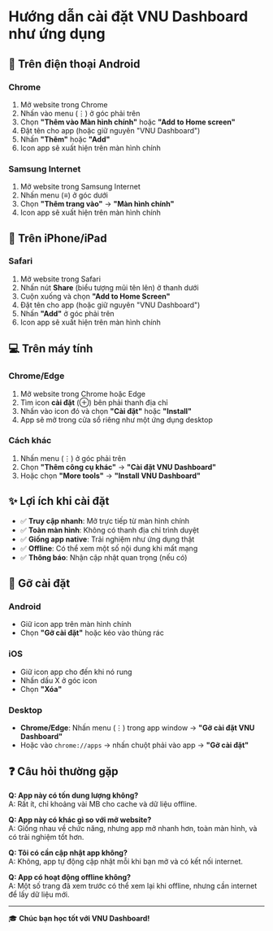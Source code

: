 # Hướng dẫn cài đặt VNU Dashboard như ứng dụng

## 📱 Trên điện thoại Android

### Chrome
1. Mở website trong Chrome
2. Nhấn vào menu (⋮) ở góc phải trên
3. Chọn **"Thêm vào Màn hình chính"** hoặc **"Add to Home screen"**
4. Đặt tên cho app (hoặc giữ nguyên "VNU Dashboard")
5. Nhấn **"Thêm"** hoặc **"Add"**
6. Icon app sẽ xuất hiện trên màn hình chính

### Samsung Internet
1. Mở website trong Samsung Internet
2. Nhấn menu (≡) ở góc dưới
3. Chọn **"Thêm trang vào"** → **"Màn hình chính"**
4. Icon app sẽ xuất hiện trên màn hình chính

## 🍎 Trên iPhone/iPad

### Safari
1. Mở website trong Safari
2. Nhấn nút **Share** (biểu tượng mũi tên lên) ở thanh dưới
3. Cuộn xuống và chọn **"Add to Home Screen"**
4. Đặt tên cho app (hoặc giữ nguyên "VNU Dashboard")
5. Nhấn **"Add"** ở góc phải trên
6. Icon app sẽ xuất hiện trên màn hình chính

## 💻 Trên máy tính

### Chrome/Edge
1. Mở website trong Chrome hoặc Edge
2. Tìm icon **cài đặt** (⊕) bên phải thanh địa chỉ
3. Nhấn vào icon đó và chọn **"Cài đặt"** hoặc **"Install"**
4. App sẽ mở trong cửa sổ riêng như một ứng dụng desktop

### Cách khác
1. Nhấn menu (⋮) ở góc phải trên
2. Chọn **"Thêm công cụ khác"** → **"Cài đặt VNU Dashboard"**
3. Hoặc chọn **"More tools"** → **"Install VNU Dashboard"**

## ✨ Lợi ích khi cài đặt

- ✅ **Truy cập nhanh**: Mở trực tiếp từ màn hình chính
- ✅ **Toàn màn hình**: Không có thanh địa chỉ trình duyệt
- ✅ **Giống app native**: Trải nghiệm như ứng dụng thật
- ✅ **Offline**: Có thể xem một số nội dung khi mất mạng
- ✅ **Thông báo**: Nhận cập nhật quan trọng (nếu có)

## 🔧 Gỡ cài đặt

### Android
- Giữ icon app trên màn hình chính
- Chọn **"Gỡ cài đặt"** hoặc kéo vào thùng rác

### iOS
- Giữ icon app cho đến khi nó rung
- Nhấn dấu X ở góc icon
- Chọn **"Xóa"**

### Desktop
- **Chrome/Edge**: Nhấn menu (⋮) trong app window → **"Gỡ cài đặt VNU Dashboard"**
- Hoặc vào `chrome://apps` → nhấn chuột phải vào app → **"Gỡ cài đặt"**

## ❓ Câu hỏi thường gặp

**Q: App này có tốn dung lượng không?**  
A: Rất ít, chỉ khoảng vài MB cho cache và dữ liệu offline.

**Q: App này có khác gì so với mở website?**  
A: Giống nhau về chức năng, nhưng app mở nhanh hơn, toàn màn hình, và có trải nghiệm tốt hơn.

**Q: Tôi có cần cập nhật app không?**  
A: Không, app tự động cập nhật mỗi khi bạn mở và có kết nối internet.

**Q: App có hoạt động offline không?**  
A: Một số trang đã xem trước có thể xem lại khi offline, nhưng cần internet để lấy dữ liệu mới.

---

🎓 **Chúc bạn học tốt với VNU Dashboard!**
